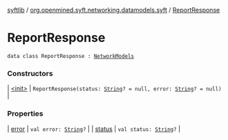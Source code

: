 [syftlib](../../index.md) / [org.openmined.syft.networking.datamodels.syft](../index.md) / [ReportResponse](./index.md)

# ReportResponse

`data class ReportResponse : `[`NetworkModels`](../../org.openmined.syft.networking.datamodels/-network-models/index.md)

### Constructors

| [&lt;init&gt;](-init-.md) | `ReportResponse(status: `[`String`](https://kotlinlang.org/api/latest/jvm/stdlib/kotlin/-string/index.html)`? = null, error: `[`String`](https://kotlinlang.org/api/latest/jvm/stdlib/kotlin/-string/index.html)`? = null)` |

### Properties

| [error](error.md) | `val error: `[`String`](https://kotlinlang.org/api/latest/jvm/stdlib/kotlin/-string/index.html)`?` |
| [status](status.md) | `val status: `[`String`](https://kotlinlang.org/api/latest/jvm/stdlib/kotlin/-string/index.html)`?` |

